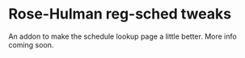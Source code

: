 # Rose-Hulman reg-sched tweaks
An addon to make the schedule lookup page a little better.  More info coming soon.

